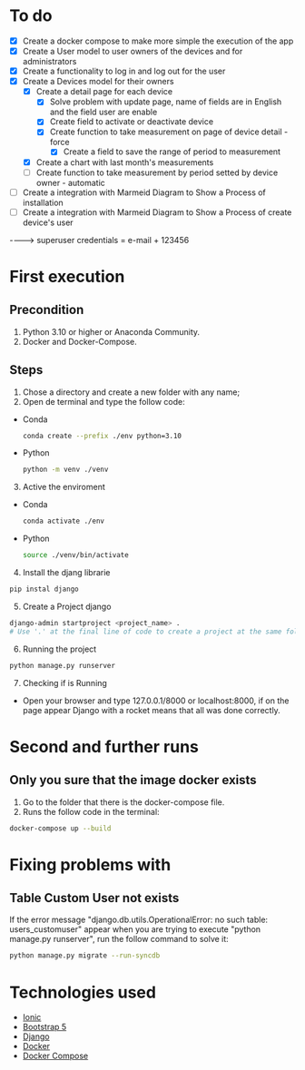 # To do

- [x] Create a docker compose to make more simple the execution of the app
- [x] Create a User model to user owners of the devices and for administrators
- [x] Create a functionality to log in and log out for the user
- [x] Create a Devices model for their owners
  - [x] Create a detail page for each device
    - [x] Solve problem with update page, name of fields are in English and the field user are enable
    - [x] Create field to activate or deactivate device
    - [x] Create function to take measurement on page of device detail - force
      - [x] Create a field to save the range of period to measurement
  - [x] Create a chart with last month's measurements
  - [ ] Create function to take measurement by period setted by device owner - automatic
- [ ] Create a integration with Marmeid Diagram to Show a Process of installation
- [ ] Create a integration with Marmeid Diagram to Show a Process of create device's user

----> superuser credentials = e-mail + 123456

# First execution

## Precondition

1. Python 3.10 or higher or Anaconda Community.
2. Docker and Docker-Compose.

## Steps

1. Chose a directory and create a new folder with any name;
2. Open de terminal and type the follow code:

- Conda

  ``` bash
  conda create --prefix ./env python=3.10 
  ```

- Python

  ```bash
  python -m venv ./venv
  ```

3. Active the enviroment

- Conda

  ```bash
  conda activate ./env
  ```

- Python

  ```bash
  source ./venv/bin/activate
  ```

4. Install the djang librarie

```bash
pip instal django
```

5. Create a Project django

```bash
django-admin startproject <project_name> .
# Use '.' at the final line of code to create a project at the same folder, if you want to create a new folder remove the dot.
```

6. Running the project

```bash
python manage.py runserver
```

7. Checking if is Running

- Open your browser and type 127.0.0.1/8000 or localhost:8000, if on the page appear Django with a rocket means that all was done correctly.

# Second and further runs

## Only you sure that the image docker exists

1. Go to the folder that there is the docker-compose file.
2. Runs the follow code in the terminal:

```bash
docker-compose up --build
```

# Fixing problems with

## Table Custom User not exists

If the error message "django.db.utils.OperationalError: no such table: users_customuser" appear when you are trying to execute "python manage.py runserver", run the follow command to solve it:

```bash
python manage.py migrate --run-syncdb
```

# Technologies used

- [Ionic](https://ionic.io/ionicons)
- [Bootstrap 5](https://getbootstrap.com/docs/5.3/getting-started/introduction/)
- [Django](https://www.djangoproject.com/)
- [Docker](https://www.docker.com/)
- [Docker Compose](https://docs.docker.com/compose/)

